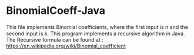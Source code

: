 # BinomialCoeff-Java
This ﬁle implements Binomial coefficients, where the ﬁrst input is n and the second input is k. This program implements a recursive algorithm in Java. The Recursive formula can be found at : https://en.wikipedia.org/wiki/Binomial_coefficient
